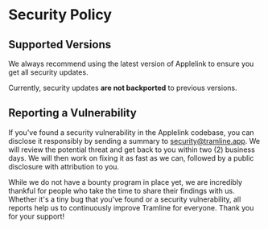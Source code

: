 # Security Policy

## Supported Versions

We always recommend using the latest version of Applelink to ensure you get all security updates.

Currently, security updates **are not backported** to previous versions. 

## Reporting a Vulnerability

If you've found a security vulnerability in the Applelink codebase, you can disclose it responsibly by sending a summary to security@tramline.app. 
We will review the potential threat and get back to you within two (2) business days. We will then work on fixing it as fast as we can, followed by a public disclosure with attribution to you. 

While we do not have a bounty program in place yet, we are incredibly thankful for people who take the time to share their findings with us. Whether it's a tiny bug that you've found or a security vulnerability, all reports help us to continuously improve Tramline for everyone. Thank you for your support!
